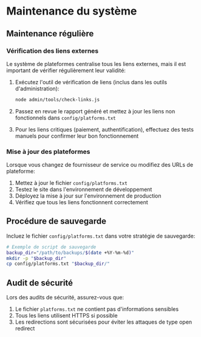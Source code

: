 # Maintenance du système

## Maintenance régulière

### Vérification des liens externes

Le système de plateformes centralise tous les liens externes, mais il est important de vérifier régulièrement leur validité:

1. Exécutez l'outil de vérification de liens (inclus dans les outils d'administration):
   ```bash
   node admin/tools/check-links.js
   ```

2. Passez en revue le rapport généré et mettez à jour les liens non fonctionnels dans `config/platforms.txt`

3. Pour les liens critiques (paiement, authentification), effectuez des tests manuels pour confirmer leur bon fonctionnement

### Mise à jour des plateformes

Lorsque vous changez de fournisseur de service ou modifiez des URLs de plateforme:

1. Mettez à jour le fichier `config/platforms.txt`
2. Testez le site dans l'environnement de développement
3. Déployez la mise à jour sur l'environnement de production
4. Vérifiez que tous les liens fonctionnent correctement

## Procédure de sauvegarde

Incluez le fichier `config/platforms.txt` dans votre stratégie de sauvegarde:

```bash
# Exemple de script de sauvegarde
backup_dir="/path/to/backups/$(date +%Y-%m-%d)"
mkdir -p "$backup_dir"
cp config/platforms.txt "$backup_dir/"
```

## Audit de sécurité

Lors des audits de sécurité, assurez-vous que:

1. Le fichier `platforms.txt` ne contient pas d'informations sensibles
2. Tous les liens utilisent HTTPS si possible
3. Les redirections sont sécurisées pour éviter les attaques de type open redirect 